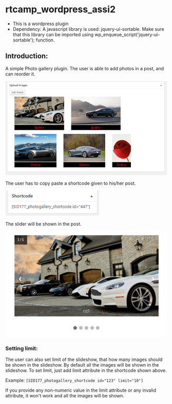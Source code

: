 # rtcamp_wordpress_assi2

- This is a wordpress plugin
- Dependency: A javascript library is used: jquery-ui-sortable.
  Make sure that this library can be imported using wp_enqueue_script('jquery-ui-sortable'); function.

## Introduction:

A simple Photo gallery plugin.
The user is able to add photos in a post, and can reorder it.

![Checkbox](https://github.com/SID177/uploaded_images/blob/master/Capture3.PNG?raw=true)

The user has to copy paste a shortcode given to his/her post.

![Checkbox](https://github.com/SID177/uploaded_images/blob/master/Capture4.PNG?raw=true)

The slider will be shown in the post.

![Checkbox](https://github.com/SID177/uploaded_images/blob/master/Capture5.PNG?raw=true)



### Setting limit:

The user can also set limit of the slideshow, that how many images should be shown in the slideshow.
By default all the images will be shown in the slideshow.
To set limit, just add limit attribute in the shortcode shown above.

Example:
  `[SID177_photogallery_shortcode id="123" limit="10"]`
 
If you provide any non-numeric value in the limit attribute or any invalid attribute, it won't work and all the images will be shown.
